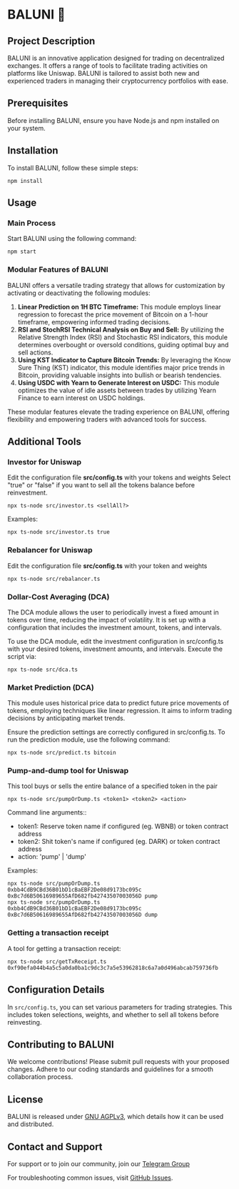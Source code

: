 # BALUNI 🎈

## Project Description

BALUNI is an innovative application designed for trading on decentralized exchanges. It offers a range of tools to facilitate trading activities on platforms like Uniswap. BALUNI is tailored to assist both new and experienced traders in managing their cryptocurrency portfolios with ease.

## Prerequisites

Before installing BALUNI, ensure you have Node.js and npm installed on your system.

## Installation

To install BALUNI, follow these simple steps:

```shell
npm install
```

## Usage

### Main Process

Start BALUNI using the following command:

```shell
npm start
```

### Modular Features of BALUNI

BALUNI offers a versatile trading strategy that allows for customization by activating or deactivating the following modules:

1. **Linear Prediction on 1H BTC Timeframe:** This module employs linear regression to forecast the price movement of Bitcoin on a 1-hour timeframe, empowering informed trading decisions.
2. **RSI and StochRSI Technical Analysis on Buy and Sell:** By utilizing the Relative Strength Index (RSI) and Stochastic RSI indicators, this module determines overbought or oversold conditions, guiding optimal buy and sell actions.
3. **Using KST Indicator to Capture Bitcoin Trends:** By leveraging the Know Sure Thing (KST) indicator, this module identifies major price trends in Bitcoin, providing valuable insights into bullish or bearish tendencies.
4. **Using USDC with Yearn to Generate Interest on USDC:** This module optimizes the value of idle assets between trades by utilizing Yearn Finance to earn interest on USDC holdings.

These modular features elevate the trading experience on BALUNI, offering flexibility and empowering traders with advanced tools for success.

## Additional Tools

### Investor for Uniswap

Edit the configuration file **src/config.ts** with your tokens and weights Select "true" or "false" if you want to sell all the tokens balance before reinvestment.

```shell
npx ts-node src/investor.ts <sellAll?>
```

Examples:

```shell
npx ts-node src/investor.ts true
```

### Rebalancer for Uniswap

Edit the configuration file **src/config.ts** with your token and weights

```shell
npx ts-node src/rebalancer.ts
```

### Dollar-Cost Averaging (DCA)

The DCA module allows the user to periodically invest a fixed amount in tokens over time, reducing the impact of volatility. It is set up with a configuration that includes the investment amount, tokens, and intervals.

To use the DCA module, edit the investment configuration in src/config.ts with your desired tokens, investment amounts, and intervals. Execute the script via:

```shell
npx ts-node src/dca.ts 
```

### Market Prediction (DCA)

This module uses historical price data to predict future price movements of tokens, employing techniques like linear regression. It aims to inform trading decisions by anticipating market trends.

Ensure the prediction settings are correctly configured in src/config.ts. To run the prediction module, use the following command:

```shell
npx ts-node src/predict.ts bitcoin
```

### Pump-and-dump tool for Uniswap

This tool buys or sells the entire balance of a specified token in the pair

```shell
npx ts-node src/pumpOrDump.ts <token1> <token2> <action>
```

Command line arguments::

- token1: Reserve token name if configured (eg. WBNB) or token contract address  
- token2: Shit token's name if configured (eg. DARK) or token contract address  
- action: 'pump' | 'dump'

Examples:

```shell
npx ts-node src/pumpOrDump.ts 0xbb4CdB9CBd36B01bD1cBaEBF2De08d9173bc095c 0xBc7d6B50616989655AfD682fb42743507003056D pump
npx ts-node src/pumpOrDump.ts 0xbb4CdB9CBd36B01bD1cBaEBF2De08d9173bc095c 0xBc7d6B50616989655AfD682fb42743507003056D dump
```

  
### Getting a transaction receipt

A tool for getting a transaction receipt:

```shell
npx ts-node src/getTxReceipt.ts 0xf90efa044b4a5c5a0da0ba1c9dc3c7a5e53962818c6a7a0d496abcab759736fb
```
 
## Configuration Details

In `src/config.ts`, you can set various parameters for trading strategies. This includes token selections, weights, and whether to sell all tokens before reinvesting.

## Contributing to BALUNI

We welcome contributions! Please submit pull requests with your proposed changes. Adhere to our coding standards and guidelines for a smooth collaboration process.

## License

BALUNI is released under [GNU AGPLv3](LICENSE.md), which details how it can be used and distributed.

## Contact and Support

For support or to join our community, join our [Telegram Group](https://t.me/+yWNEe13B5pcyNDBk)

For troubleshooting common issues, visit [GitHub Issues](https://github.com/plancia/baluni/issues).

